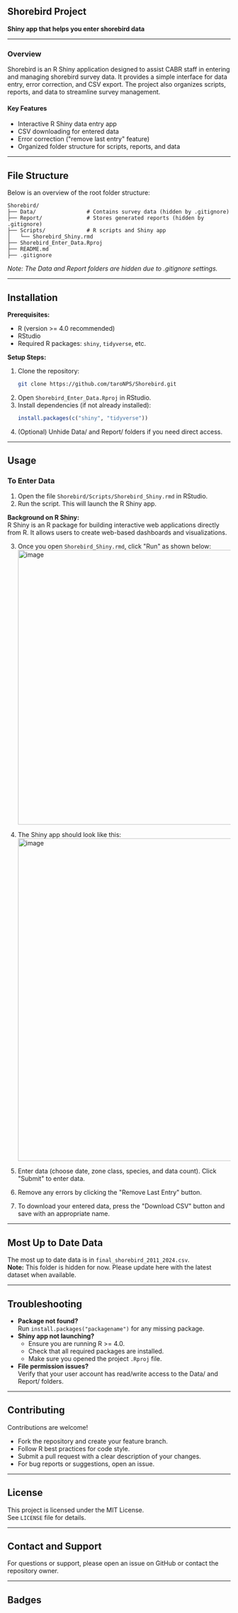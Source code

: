 ## Shorebird Project

**Shiny app that helps you enter shorebird data**

---

### Overview

Shorebird is an R Shiny application designed to assist CABR staff in entering and managing shorebird survey data. It provides a simple interface for data entry, error correction, and CSV export. The project also organizes scripts, reports, and data to streamline survey management.

#### Key Features

- Interactive R Shiny data entry app
- CSV downloading for entered data
- Error correction ("remove last entry" feature)
- Organized folder structure for scripts, reports, and data

---

## File Structure

Below is an overview of the root folder structure:

```
Shorebird/
├── Data/                # Contains survey data (hidden by .gitignore)
├── Report/              # Stores generated reports (hidden by .gitignore)
├── Scripts/             # R scripts and Shiny app
│   └── Shorebird_Shiny.rmd
├── Shorebird_Enter_Data.Rproj
├── README.md
├── .gitignore
```

_Note: The Data and Report folders are hidden due to .gitignore settings._

---

## Installation

**Prerequisites:**
- R (version >= 4.0 recommended)
- RStudio
- Required R packages: `shiny`, `tidyverse`, etc.

**Setup Steps:**
1. Clone the repository:
   ```sh
   git clone https://github.com/taroNPS/Shorebird.git
   ```
2. Open `Shorebird_Enter_Data.Rproj` in RStudio.
3. Install dependencies (if not already installed):
   ```r
   install.packages(c("shiny", "tidyverse"))
   ```
4. (Optional) Unhide Data/ and Report/ folders if you need direct access.

---

## Usage

### To Enter Data

1. Open the file `Shorebird/Scripts/Shorebird_Shiny.rmd` in RStudio.
2. Run the script. This will launch the R Shiny app.

**Background on R Shiny:**  
R Shiny is an R package for building interactive web applications directly from R. It allows users to create web-based dashboards and visualizations.

3. Once you open `Shorebird_Shiny.rmd`, click "Run" as shown below:
   <img width="1095" height="619" alt="image" src="https://github.com/user-attachments/assets/d4909da2-8a91-45be-92cb-9e85007f56b2" />

4. The Shiny app should look like this:
   <img width="890" height="727" alt="image" src="https://github.com/user-attachments/assets/748294bd-9a44-4cee-bc15-f8a048aee8d6" />

5. Enter data (choose date, zone class, species, and data count). Click "Submit" to enter data.
6. Remove any errors by clicking the "Remove Last Entry" button.
7. To download your entered data, press the "Download CSV" button and save with an appropriate name.

---

## Most Up to Date Data

The most up to date data is in `final_shorebird_2011_2024.csv`.  
**Note:** This folder is hidden for now. Please update here with the latest dataset when available.

---

## Troubleshooting

- **Package not found?**  
  Run `install.packages("packagename")` for any missing package.
- **Shiny app not launching?**  
  - Ensure you are running R >= 4.0.
  - Check that all required packages are installed.
  - Make sure you opened the project `.Rproj` file.
- **File permission issues?**  
  Verify that your user account has read/write access to the Data/ and Report/ folders.

---

## Contributing

Contributions are welcome!  
- Fork the repository and create your feature branch.
- Follow R best practices for code style.
- Submit a pull request with a clear description of your changes.
- For bug reports or suggestions, open an issue.

---

## License

This project is licensed under the MIT License.  
See `LICENSE` file for details.

---

## Contact and Support

For questions or support, please open an issue on GitHub or contact the repository owner.

---

## Badges

<!-- You may add badges for build status, license, etc. here in future. -->
